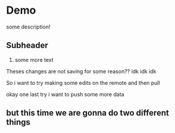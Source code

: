 # Demo

some description!

## Subheader

1. some more text


Theses changes are not saving for some reason?? idk idk idk

So i want to try making some edits on the remote and then pull 

okay one last try i want to push some more data

## but this time we are gonna do two different things
